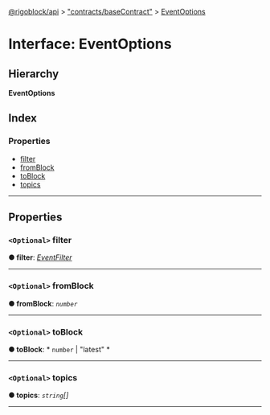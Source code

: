 [@rigoblock/api](../README.md) > ["contracts/baseContract"](../modules/_contracts_basecontract_.md) > [EventOptions](../interfaces/_contracts_basecontract_.eventoptions.md)

# Interface: EventOptions

## Hierarchy

**EventOptions**

## Index

### Properties

* [filter](_contracts_basecontract_.eventoptions.md#filter)
* [fromBlock](_contracts_basecontract_.eventoptions.md#fromblock)
* [toBlock](_contracts_basecontract_.eventoptions.md#toblock)
* [topics](_contracts_basecontract_.eventoptions.md#topics)

---

## Properties

<a id="filter"></a>

### `<Optional>` filter

**● filter**: *[EventFilter](_contracts_basecontract_.eventfilter.md)*

___
<a id="fromblock"></a>

### `<Optional>` fromBlock

**● fromBlock**: *`number`*

___
<a id="toblock"></a>

### `<Optional>` toBlock

**● toBlock**: * `number` &#124; "latest"
*

___
<a id="topics"></a>

### `<Optional>` topics

**● topics**: *`string`[]*

___

